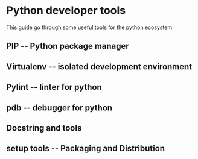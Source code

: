 # Python developer tools

This guide go through some useful tools for the python ecosystem

## PIP -- Python package manager

## Virtualenv -- isolated development environment

## Pylint -- linter for python

## pdb -- debugger for python

## Docstring and tools

## setup tools -- Packaging and Distribution
